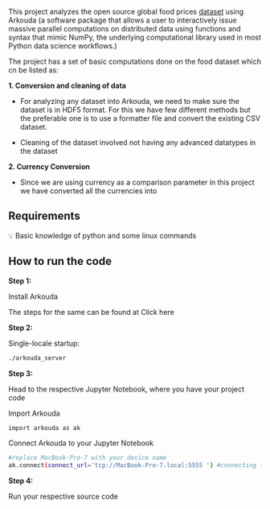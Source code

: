This project analyzes the open source global food prices [dataset](https://www.kaggle.com/datasets/jboysen/global-food-prices) using Arkouda (a software package that allows a user to interactively issue massive parallel computations on distributed data using functions and syntax that mimic NumPy, the underlying computational library used in most Python data science workflows.)  


The project has a set of basic computations done on the food dataset which cn be listed as:

**1. Conversion and cleaning of data**
- For analyzing any dataset into Arkouda, we need to make sure the dataset is in HDF5 format. For this we have few different methods but the preferable one is to use a formatter file and convert the existing CSV dataset.

- Cleaning of the dataset involved not having any advanced datatypes in the dataset

**2. Currency Conversion**
- Since we are using currency as a comparison parameter in this project we have converted all the currencies into 



## Requirements

<aside>
💡 Basic knowledge of python and some linux commands

</aside>

## How to run the code

**Step 1:**

Install Arkouda 

The steps for the same can be found at Click here

**Step 2:**

Single-locale startup:

```bash
./arkouda_server
```

**Step 3:**

Head to the respective Jupyter Notebook, where you have your project code

Import Arkouda

```bash
import arkouda as ak
```

Connect Arkouda to your Jupyter Notebook

```bash
#replace MacBook-Pro-7 with your device name
ak.connect(connect_url='tcp://MacBook-Pro-7.local:5555 ') #connecting to arkouda server
```

**Step 4:**

Run your respective source code
